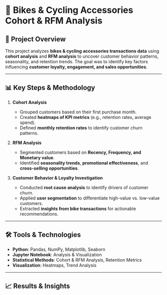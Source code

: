 # 🚴 Bikes & Cycling Accessories Cohort & RFM Analysis

## 📌 Project Overview
This project analyzes **bikes & cycling accessories transactions data** using **cohort analysis** and **RFM analysis** to uncover customer behavior patterns, seasonality, and retention trends. The goal was to identify key factors influencing **customer loyalty, engagement, and sales opportunities**.

---

## 📊 Key Steps & Methodology
1. **Cohort Analysis**
   - Grouped customers based on their first purchase month.
   - Created **heatmaps of KPI metrics** (e.g., retention rates, average spend).
   - Defined **monthly retention rates** to identify customer churn patterns.

2. **RFM Analysis**
   - Segmented customers based on **Recency, Frequency, and Monetary value**.
   - Identified **seasonality trends**, **promotional effectiveness**, and **cross-selling opportunities**.

3. **Customer Behavior & Loyalty Investigation**
   - Conducted **root cause analysis** to identify drivers of customer churn.
   - Applied **user segmentation** to differentiate high-value vs. low-value customers.
   - Extracted **insights from bike transactions** for actionable recommendations.

---

## 🛠️ Tools & Technologies
- **Python**: Pandas, NumPy, Matplotlib, Seaborn
- **Jupyter Notebook**: Analysis & Visualization
- **Statistical Methods**: Cohort & RFM Analysis, Retention Metrics
- **Visualization**: Heatmaps, Trend Analysis

---

## 📈 Results & Insights
